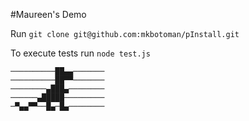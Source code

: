 
#Maureen's Demo

Run `git clone git@github.com:mkbotoman/pInstall.git`

To execute tests run `node test.js`

    ──────────██▄▄───────
    ──────────██▀▀───────
    ────────▄███▄────────
    ──────▄█████─────────
    ─▀▄▄▀▀──█▄─█▄────────
